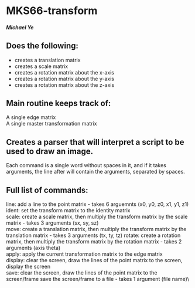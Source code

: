# MKS66-transform
##### Michael Ye
## Does the following:
- creates a translation matrix
- creates a scale matrix
- creates a rotation matrix about the x-axis
- creates a rotation matrix about the y-axis
- creates a rotation matrix about the z-axis

## Main routine keeps track of:
A single edge matrix  
A single master transformation matrix

## Creates a parser that will interpret a script to be used to draw an image.
Each command is a single word without spaces in it, and if it takes arguments, the line after will contain the arguments, separated by spaces.

## Full list of commands:
line: add a line to the point matrix -  takes 6 arguemnts (x0, y0, z0, x1, y1, z1)  
ident: set the transform matrix to the identity matrix  
scale: create a scale matrix, then multiply the transform matrix by the scale matrix -  takes 3 arguments (sx, sy, sz)  
move: create a translation matrix, then multiply the transform matrix by the translation matrix - takes 3 arguments (tx, ty, tz)
rotate: create a rotation matrix, then multiply the transform matrix by the rotation matrix - takes 2 arguments (axis theta)  
apply: apply the current transformation matrix to the edge matrix  
display: clear the screen, draw the lines of the point matrix to the screen, display the screen  
save: clear the screen, draw the lines of the point matrix to the screen/frame save the screen/frame to a file - takes 1 argument (file name)\  
